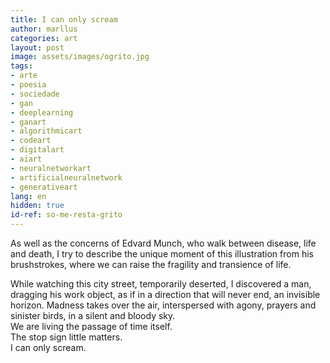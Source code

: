 ```yaml
---
title: I can only scream
author: marllus
categories: art
layout: post
image: assets/images/ogrito.jpg
tags:
- arte
- poesia
- sociedade
- gan
- deeplearning
- ganart
- algorithmicart
- codeart
- digitalart
- aiart
- neuralnetworkart
- artificialneuralnetwork
- generativeart
lang: en
hidden: true
id-ref: so-me-resta-grito
---
```


As well as the concerns of Edvard Munch, who walk between disease, life and death, I try to describe the unique moment of this illustration from his brushstrokes, where we can raise the fragility and transience of life.

While watching this city street, temporarily deserted, I discovered a man, dragging his work object, as if in a direction that will never end, an invisible horizon.
Madness takes over the air, interspersed with agony, prayers and sinister birds, in a silent and bloody sky.<br>
We are living the passage of time itself.<br>
The stop sign little matters.<br>
I can only scream.<br>
